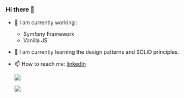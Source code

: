 ### Hi there 👋


- 🔭 I am currently working :
    - Symfony Framework 
    - Vanilla JS

- 🌱 I am currently learning the design patterns and SOLID principles.

- 📫 How to reach me: 
    [linkedIn](https://www.linkedin.com/in/ezequiel-munoz/)
    
    ![](https://komarev.com/ghpvc/?username=EzequielMunoz200&style=plastic)
    
    ![](https://github-readme-stats.vercel.app/api/top-langs/?username=EzequielMunoz200&theme=blue-green)
   

<!--
**EzequielMunoz200/EzequielMunoz200** is a ✨ _special_ ✨ repository because its `README.md` (this file) appears on your GitHub profile.

Here are some ideas to get you started:

- 🔭 I’m currently working on ...
- 🌱 I’m currently learning ...
- 👯 I’m looking to collaborate on ...
- 🤔 I’m looking for help with ...
- 💬 Ask me about ...
- 📫 How to reach me: 

- 😄 Pronouns: ...
- ⚡ Fun fact: ...
![stats](https://github-readme-stats.vercel.app/api?username=EzequielMunoz200&show_icons=true)
-->
